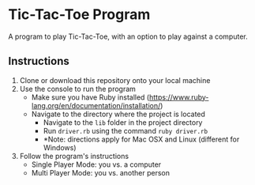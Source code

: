 # Tic-Tac-Toe Program
A program to play Tic-Tac-Toe, with an option to play against a computer.

## Instructions
1. Clone or download this repository onto your local machine
2. Use the console to run the program
    - Make sure you have Ruby installed (https://www.ruby-lang.org/en/documentation/installation/)
    - Navigate to the directory where the project is located
        - Navigate to the `lib` folder in the project directory
        - Run `driver.rb` using the command `ruby driver.rb`
        - *Note: directions apply for Mac OSX and Linux (different for Windows)
3. Follow the program's instructions
    - Single Player Mode: you vs. a computer
    - Multi Player Mode: you vs. another person
